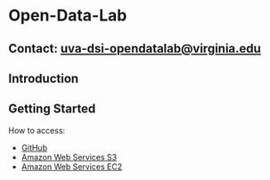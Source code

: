 # Open-Data-Lab

## Contact: uva-dsi-opendatalab@virginia.edu

## Introduction

## Getting Started


How to access:
* [GitHub](documentation/GitHub_getting_a_repo.md)
* [Amazon Web Services S3](documentation/S3_uploading_datasets.md)
* [Amazon Web Services EC2](documentation/EC2_request_cloud_computing.md)

